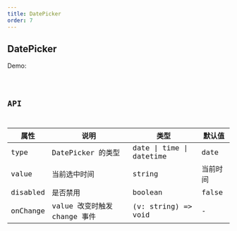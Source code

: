 ```yaml
---
title: DatePicker
order: 7
---
```


## DatePicker

Demo:

<code src="./date-picker/index.tsx" />

## API

| 属性     | 说明                         | 类型                     | 默认值   |
| -------- | ---------------------------- | ------------------------ | -------- |
| type     | DatePicker 的类型            | date \| time \| datetime | date     |
| value    | 当前选中时间                 | string                   | 当前时间 |
| disabled | 是否禁用                     | boolean                  | false    |
| onChange | value 改变时触发 change 事件 | (v: string) => void      | -        |
